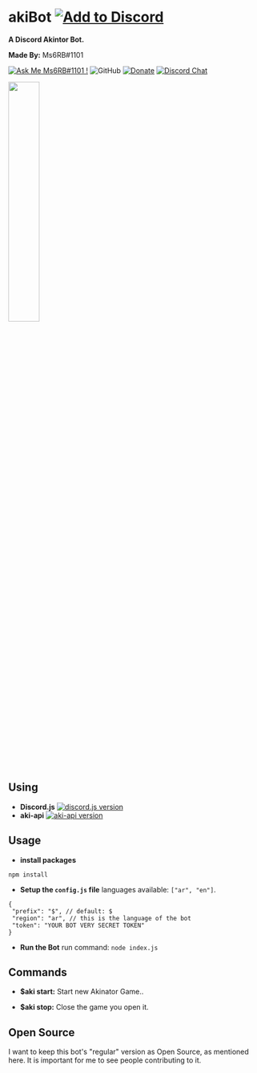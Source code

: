 

# akiBot [![Add to Discord](https://img.shields.io/badge/Add%20to-Discord-7289da.svg)](https://discordapp.com/oauth2/authorize?client_id=670402239218581514&scope=bot&permissions=85056)
**A Discord Akintor Bot.**

**Made By:** Ms6RB#1101



[![Ask Me Ms6RB#1101 !](https://img.shields.io/badge/Ask%20me-anything-1abc9c.svg)](https://discord.gg/EWku7Sx) ![GitHub](https://img.shields.io/github/license/ms6rb/akibot) [![Donate](https://img.shields.io/badge/Donate-PayPal-blue.svg)](https://www.paypal.me/qwdqwdqwd2201) [![Discord Chat](https://img.shields.io/discord/308323056592486420.svg)](https://discord.gg/dVBKa7E)

<img width="35%" height="35%" src="https://imgur.com/dPyfnvO.png">


## Using
 * **Discord.js** 
  [![discord.js version](https://badge.fury.io/js/discord.js.svg)](https://www.npmjs.com/package/discord.js)
 * **aki-api** 
  [![aki-api version](https://badge.fury.io/js/aki-api.svg)](https://www.npmjs.com/package/aki-api)


## Usage
 * **install packages**
  ```
  npm install
  ```
  

 * **Setup the ``config.js`` file**
  languages available: `["ar", "en"]`.
  ```
  {
   "prefix": "$", // default: $
   "region": "ar", // this is the language of the bot
   "token": "YOUR BOT VERY SECRET TOKEN"
  }
  ```
  
  
 * **Run the Bot**
  run command: ``node index.js``
  
  
## Commands
  * **$aki start:** Start new Akinator Game..
  
  * **$aki stop:** Close the game you open it.


## Open Source
I want to keep this bot's "regular" version as Open Source, as mentioned here. It is important for me to see people contributing to it.
  
